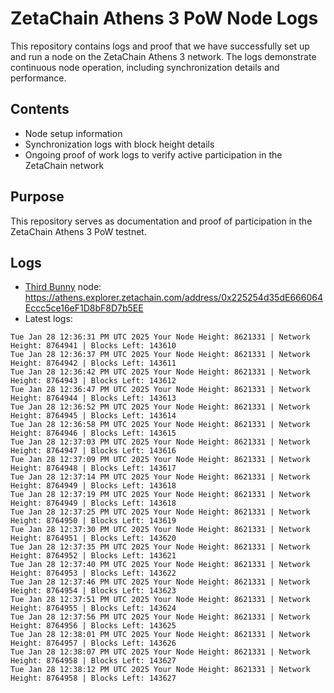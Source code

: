 # ZetaChain Athens 3 PoW Node Logs
This repository contains logs and proof that we have successfully set up and run a node on the ZetaChain Athens 3 network. The logs demonstrate continuous node operation, including synchronization details and performance.

## Contents
- Node setup information
- Synchronization logs with block height details
- Ongoing proof of work logs to verify active participation in the ZetaChain network

## Purpose
This repository serves as documentation and proof of participation in the ZetaChain Athens 3 PoW testnet.

## Logs

- [Third Bunny](https://thirdbunny.xyz/) node: https://athens.explorer.zetachain.com/address/0x225254d35dE666064Eccc5ce16eF1D8bF8D7b5EE
- Latest logs:
```
Tue Jan 28 12:36:31 PM UTC 2025 Your Node Height: 8621331 | Network Height: 8764941 | Blocks Left: 143610
Tue Jan 28 12:36:37 PM UTC 2025 Your Node Height: 8621331 | Network Height: 8764942 | Blocks Left: 143611
Tue Jan 28 12:36:42 PM UTC 2025 Your Node Height: 8621331 | Network Height: 8764943 | Blocks Left: 143612
Tue Jan 28 12:36:47 PM UTC 2025 Your Node Height: 8621331 | Network Height: 8764944 | Blocks Left: 143613
Tue Jan 28 12:36:52 PM UTC 2025 Your Node Height: 8621331 | Network Height: 8764945 | Blocks Left: 143614
Tue Jan 28 12:36:58 PM UTC 2025 Your Node Height: 8621331 | Network Height: 8764946 | Blocks Left: 143615
Tue Jan 28 12:37:03 PM UTC 2025 Your Node Height: 8621331 | Network Height: 8764947 | Blocks Left: 143616
Tue Jan 28 12:37:09 PM UTC 2025 Your Node Height: 8621331 | Network Height: 8764948 | Blocks Left: 143617
Tue Jan 28 12:37:14 PM UTC 2025 Your Node Height: 8621331 | Network Height: 8764949 | Blocks Left: 143618
Tue Jan 28 12:37:19 PM UTC 2025 Your Node Height: 8621331 | Network Height: 8764949 | Blocks Left: 143618
Tue Jan 28 12:37:25 PM UTC 2025 Your Node Height: 8621331 | Network Height: 8764950 | Blocks Left: 143619
Tue Jan 28 12:37:30 PM UTC 2025 Your Node Height: 8621331 | Network Height: 8764951 | Blocks Left: 143620
Tue Jan 28 12:37:35 PM UTC 2025 Your Node Height: 8621331 | Network Height: 8764952 | Blocks Left: 143621
Tue Jan 28 12:37:40 PM UTC 2025 Your Node Height: 8621331 | Network Height: 8764953 | Blocks Left: 143622
Tue Jan 28 12:37:46 PM UTC 2025 Your Node Height: 8621331 | Network Height: 8764954 | Blocks Left: 143623
Tue Jan 28 12:37:51 PM UTC 2025 Your Node Height: 8621331 | Network Height: 8764955 | Blocks Left: 143624
Tue Jan 28 12:37:56 PM UTC 2025 Your Node Height: 8621331 | Network Height: 8764956 | Blocks Left: 143625
Tue Jan 28 12:38:01 PM UTC 2025 Your Node Height: 8621331 | Network Height: 8764957 | Blocks Left: 143626
Tue Jan 28 12:38:07 PM UTC 2025 Your Node Height: 8621331 | Network Height: 8764958 | Blocks Left: 143627
Tue Jan 28 12:38:12 PM UTC 2025 Your Node Height: 8621331 | Network Height: 8764958 | Blocks Left: 143627
```
